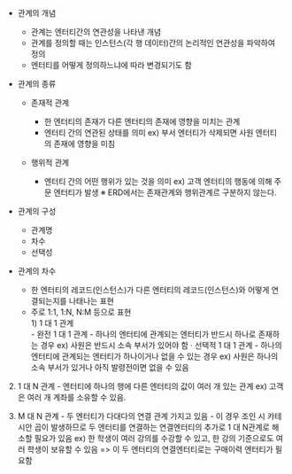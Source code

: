 - 관계의 개념
   - 관계는 엔터티간의 연관성을 나타낸 개념
   - 관계를 정의할 때는 인스턴스(각 행 데이터)간의 논리적인 연관성을 파악하여 정의
   - 엔터티를 어떻게 정의하느냐에 따라 변경되기도 함

- 관계의 종류
  - 존재적 관계
     - 한 엔터티의 존재가 다른 엔터티의 존재에 영향을 미치는 관계
     - 엔터티 간의 연관된 상태를 의미
       ex) 부서 엔터티가 삭제되면 사원 엔터티의 존재에 영향을 미침

  - 행위적 관계
    - 엔터티 간의 어떤 행위가 있는 것을 의미
      ex) 고객 엔터티의 행동에 의해 주문 엔터티가 발생
   ※ ERD에서는 존재관계와 행위관계르 구분하지 않는다.

- 관계의 구성
  - 관계명
  - 차수
  - 선택성

- 관계의 차수
  - 한 엔터티의 레코드(인스턴스)가 다른 엔터티의 레코드(인스턴스)와 어떻게 연결되는지를 나태나는 표현
  - 주로 1:1, 1:N, N:M 등으로 표현
 <br> 1) 1 대 1 관계 <br>
         - 완전 1 대 1 관계  - 하나의 엔터티에 관계되는 엔터티가 반드시 하나로 존재하는 경우 
ex) 사원은 반드시 소속 부서가 있어야 함 
· 선택적 1 대 1 관계  - 하나의 엔터티에 관계되는 엔터티가 하나이거나 없을 수 있는 경우 
ex) 사원은 하나의 소속 부서가 있거나 아직 발령전이면 없을 수 있음 
2) 1 대 N 관계 - 엔터티에 하나의 행에 다른 엔터티의 값이 여러 개 있는 관계 
ex) 고객은 여러 개 계좌를 소유할 수 있음. 
 
3) M 대 N 관계 - 두 엔터티가 다대다의 연결 관계 가지고 있음 - 이 경우 조인 시 카테시안 곱이 발생하므로 두 엔터티를 연결하는 연결엔터티의 추가로 1 대 N관계로 
해소할 필요가 있음 
ex) 한 학생이 여러 강의를 수강할 수 있고, 한 강의 기준으로도 여러 학생이 보유할 수 있음 
=> 이 두 엔터티의 연결엔터티로는 구매이력 엔터티가 필요함   
     
